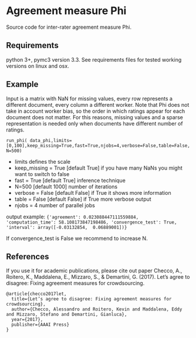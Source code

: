 # Agreement measure Phi
Source code for inter-rater agreement measure Phi.

## Requirements
python 3+, pymc3 version 3.3. See requirements files for tested working versions on linux and osx.

## Example
Input is a matrix with NaN for missing values, every row represents a different document, every column a different worker. Note that Phi does not take in account worker bias, so the order in which ratings appear for each document does not matter. For this reasons, missing values and a sparse representation is needed only when documents have different number of ratings.

``run_phi( data_phi,limits=[0,100],keep_missing=True,fast=True,njobs=4,verbose=False,table=False,N=500)``

- limits defines the scale
- keep_missing = True [default True] if you have many NaNs you might want to switch to false
- fast = True [default True] inference technique
- N=500 [default 1000] number of iterations
- verbose = False [default False] if True it shows more information
- table = False [default False] if True more verbose output
- njobs = 4 number of parallel jobs

output example:
``{'agreement': 0.023088447111559884, 'computation_time': 58.108173847198486, 'convergence_test': True, 'interval': array([-0.03132854,  0.06889001])}``

If  convergence_test is False we recommend to increase N.

## References
If you use it for academic publications, please cite out paper
Checco, A., Roitero, K., Maddalena, E., Mizzaro, S., & Demartini, G. (2017). Let’s agree to disagree: Fixing agreement measures for crowdsourcing.
```
@article{checco2017let,
  title={Let’s agree to disagree: Fixing agreement measures for crowdsourcing},
  author={Checco, Alessandro and Roitero, Kevin and Maddalena, Eddy and Mizzaro, Stefano and Demartini, Gianluca},
  year={2017},
  publisher={AAAI Press}
}
```
